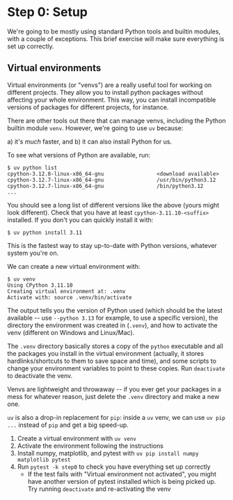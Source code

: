Step 0: Setup
=============

We're going to be mostly using standard Python tools and builtin
modules, with a couple of exceptions. This brief exercise will make
sure everything is set up correctly.

Virtual environments
--------------------

Virtual environments (or "venvs") are a really useful tool for working
on different projects. They allow you to install python packages
without affecting your whole environment. This way, you can install
incompatible versions of packages for different projects, for
instance.

There are other tools out there that can manage venvs, including the
Python builtin module `venv`. However, we're going to use `uv`
because:

a) it's *much* faster, and
b) it can also install Python for us.

To see what versions of Python are available, run:

```console
$ uv python list
cpython-3.12.8-linux-x86_64-gnu                 <download available>
cpython-3.12.7-linux-x86_64-gnu                 /usr/bin/python3.12
cpython-3.12.7-linux-x86_64-gnu                 /bin/python3.12
...
```

You should see a long list of different versions like the above (yours
might look different). Check that you have at least
`cpython-3.11.10-<suffix>` installed. If you don't you can quickly
install it with:

```console
$ uv python install 3.11
```

This is the fastest way to stay up-to-date with Python versions,
whatever system you're on.

We can create a new virtual environment with:

```console
$ uv venv
Using CPython 3.11.10
Creating virtual environment at: .venv
Activate with: source .venv/bin/activate
```

The output tells you the version of Python used (which should be the
latest available -- use `--python 3.13` for example, to use a specific
version), the directory the environment was created in (`.venv`), and
how to activate the venv (different on Windows and Linux/Mac).

The `.venv` directory basically stores a copy of the `python`
executable and all the packages you install in the virtual environment
(actually, it stores hardlinks/shortcuts to them to save space and
time), and some scripts to change your environment variables to point
to these copies. Run `deactivate` to deactivate the venv.

Venvs are lightweight and throwaway -- if you ever get your packages
in a mess for whatever reason, just delete the `.venv` directory and
make a new one.

`uv` is also a drop-in replacement for `pip`: inside a `uv` venv, we
can use `uv pip ...` instead of `pip` and get a big speed-up.

1. Create a virtual environment with `uv venv`
2. Activate the environment following the instructions
3. Install numpy, matplotlib, and pytest with `uv pip install numpy matplotlib pytest`
4. Run `pytest -k step0` to check you have everything set up correctly
   - If the test fails with "Virtual environment not activated", you
     might have another version of pytest installed which is being
     picked up. Try running `deactivate` and re-activating the venv
